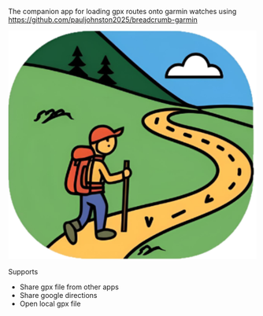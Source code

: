 The companion app for loading gpx routes onto garmin watches using https://github.com/pauljohnston2025/breadcrumb-garmin

![Logo](composeApp\src\androidMain\res\mipmap\icon.png)

Supports 
* Share gpx file from other apps
* Share google directions
* Open local gpx file
